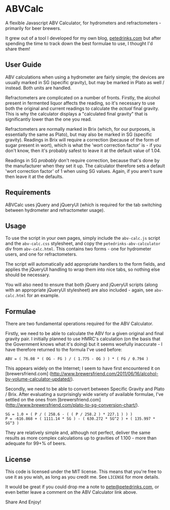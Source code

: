 ABVCalc
=======

A flexible Javascript ABV Calculator, for hydrometers and refractometers - 
primarily for beer brewers.

It grew out of a tool I developed for my own blog, 
[petedrinks.com](http://www.petedrinks.com/abv-calculator) but after spending
the time to track down the best formulae to use, I thought I'd share them!


User Guide
----------

ABV calculations when using a hydrometer are fairly simple; the devices
are usually marked in SG (specific gravity), but may be marked in Plato
as well / instead. Both units are handled.

Refractometers are complicated on a number of fronts. Firstly, the alcohol
present in fermented liquor affects the reading, so it's necessary to use
both the original and current readings to calculate the *actual* final
gravity. This is why the calculator displays a "calculated final gravity"
that is significantly lower than the one you read.

Refractometers are normally marked in Brix (which, for our purposes, is 
essentially the same as Plato), but may also be marked in SG (specific
gravity). Readings in Brix will require a correction (because of the form
of sugar present in wort), which is what the 'wort correction factor' is -
if you don't know, then it's probably safest to leave it at the default
value of 1.04.

Readings in SG *probably* don't require correction, because that's done
by the manufacturer when they set it up. The calculator therefore sets
a default 'wort correction factor' of 1 when using SG values. Again, if you
aren't sure then leave it at the defaults.


Requirements
------------

ABVCalc uses jQuery and jQueryUI (which is required for the tab switching
between hydrometer and refractometer usage).


Usage
-----

To use the script in your own pages, simply include the `abv-calc.js`
script and the `abv-calc.css` stylesheet, and copy the 
`petedrinks-abv-calculator` div from `abv-calc.html`. This contains
two forms - one for hydrometer users, and one for refractometers.

The script will automatically add appropriate handlers to the form fields,
and applies the jQueryUI handling to wrap them into nice tabs, 
so nothing else should be necessary.

You will also need to ensure that both jQuery and jQueryUI scripts 
(along with an appropriate jQueryUI stylesheet) are also included -
again, see `abv-calc.html` for an example.


Formulae
--------

There are two fundamental operations required for the ABV Calculator. 

Firstly, we need to be able to calculate the ABV for a given original and
final gravity pair. I initially planned to use HMRC's calculation (on the
basis that the Government knows what it's doing) but it seems woefully
inaccurate - I have therefore returned to the formula I've used before:

    ABV = ( 76.08 * ( OG - FG ) / ( 1.775 - OG ) ) * ( FG / 0.794 )

This appears widely on the Internet; I seem to have first encountered it
on [brewersfriend.com] 
(http://www.brewersfriend.com/2011/06/16/alcohol-by-volume-calculator-updated/).

Secondly, we need to be able to convert between Specific Gravity and Plato /
Brix. After evaluating a surprisingly wide variety of available formulae,
I've settled on the ones from [brewersfriend.com]
(http://www.brewersfriend.com/plato-to-sg-conversion-chart/). 

    SG = 1.0 + ( P / ( 258.6 - ( ( P / 258.2 ) * 227.1 ) ) )
    P = -616.868 + ( 1111.14 * SG ) - ( 630.272 * SG^2 ) + ( 135.997 * SG^3 )

They are relatively simple and, although not perfect, deliver the same 
results as more complex calculations up to gravities of 1.100 - more than 
adequate for 99+% of beers.


License
-------

This code is licensed under the MIT license. This means that you're free
to use it as you wish, as long as you credit me. See `LICENSE` for more
details.

It would be great if you could drop me a note to <pete@petedrinks.com>, or
even better leave a comment on the ABV Calculator link above.

Share And Enjoy!
